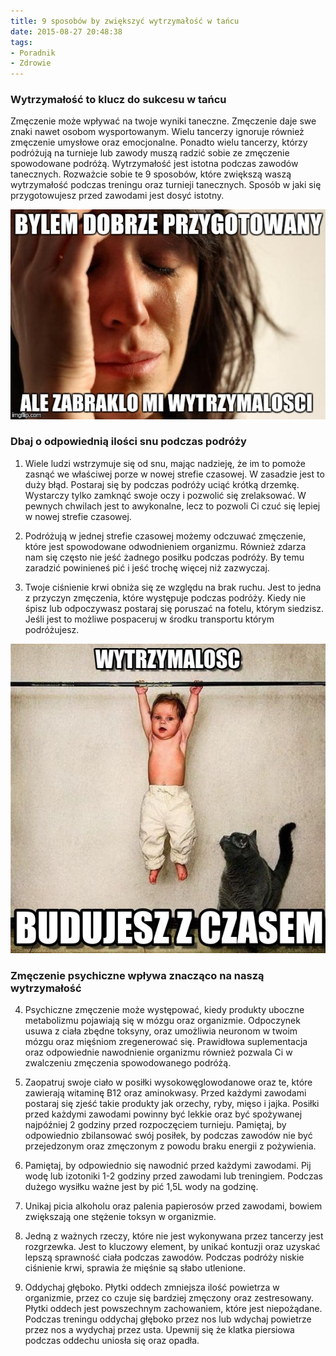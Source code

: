 ```yaml
---
title: 9 sposobów by zwiększyć wytrzymałość w tańcu
date: 2015-08-27 20:48:38
tags: 
- Poradnik
- Zdrowie
---
```


### Wytrzymałość to klucz do sukcesu w tańcu

Zmęczenie może wpływać na twoje wyniki taneczne. Zmęczenie daje swe znaki nawet osobom wysportowanym. Wielu tancerzy ignoruje również zmęczenie umysłowe oraz emocjonalne. Ponadto wielu tancerzy, którzy podróżują na turnieje lub zawody muszą radzić sobie ze zmęczenie spowodowane podróżą. Wytrzymałość jest istotna podczas zawodów tanecznych. Rozważcie sobie te 9 sposobów, które zwiększą waszą wytrzymałość podczas treningu oraz turnieji tanecznych. Sposób w jaki się przygotowujesz przed zawodami jest dosyć istotny.

![mem](/blog/images/wytrzymalosc.jpg)

<!-- more -->

### Dbaj o odpowiednią ilości snu podczas podróży

1.   Wiele ludzi wstrzymuje się od snu, mając nadzieję, że im to pomoże zasnąć we właściwej porze w nowej strefie czasowej. W zasadzie jest to duży błąd. Postaraj się by podczas podróży uciąć krótką drzemkę. Wystarczy tylko zamknąć swoje oczy i pozwolić się zrelaksować. W pewnych chwilach jest to awykonalne, lecz to pozwoli Ci czuć się lepiej w nowej strefie czasowej.

2.   Podróżują w jednej strefie czasowej możemy odczuwać zmęczenie, które jest spowodowane odwodnieniem organizmu. Również zdarza nam się często nie jeść żadnego posiłku podczas podróży. By temu zaradzić powinieneś pić i jeść trochę więcej niż zazwyczaj.

3.   Twoje ciśnienie krwi obniża się ze względu na brak ruchu. Jest to jedna z przyczyn zmęczenia, które występuje podczas podróży. Kiedy nie śpisz lub odpoczywasz postaraj się poruszać na fotelu, którym siedzisz. Jeśli jest to możliwe pospaceruj w środku transportu którym podróżujesz. 

![mem](/blog/images/child.jpg)

### Zmęczenie psychiczne wpływa znacząco na naszą wytrzymałość

4.   Psychiczne zmęczenie może występować, kiedy produkty uboczne metabolizmu pojawiają się w mózgu oraz organizmie. Odpoczynek usuwa z ciała zbędne toksyny, oraz umożliwia neuronom w twoim mózgu oraz mięśniom zregenerować się. Prawidłowa suplementacja oraz odpowiednie nawodnienie organizmu również pozwala Ci w zwalczeniu zmęczenia spowodowanego podróżą.

5.   Zaopatruj swoje ciało w posiłki wysokowęglowodanowe oraz te, które zawierają witaminę B12 oraz aminokwasy. Przed każdymi zawodami postaraj się zjeść takie produkty jak orzechy, ryby, mięso i jajka. Posiłki przed każdymi zawodami powinny być lekkie oraz być spożywanej najpóźniej 2 godziny przed rozpoczęciem turnieju. Pamiętaj, by odpowiednio zbilansować swój posiłek, by podczas zawodów nie być przejedzonym oraz zmęczonym z powodu braku energii z pożywienia.

6.   Pamiętaj, by odpowiednio się nawodnić przed każdymi zawodami. Pij wodę lub izotoniki 1-2 godziny przed zawodami lub treningiem. Podczas dużego wysiłku ważne jest by pić 1,5L wody na godzinę.

7.   Unikaj picia alkoholu oraz palenia papierosów przed zawodami, bowiem zwiększają one stężenie toksyn w organizmie.

8.   Jedną z ważnych rzeczy, które nie jest wykonywana przez tancerzy jest rozgrzewka. Jest to kluczowy element, by unikać kontuzji oraz uzyskać lepszą sprawność ciała podczas zawodów. Podczas podróży niskie ciśnienie krwi, sprawia że mięśnie są słabo utlenione.  
9.   Oddychaj głęboko. Płytki oddech zmniejsza ilość powietrza w organizmie, przez co czuje się bardziej zmęczony oraz zestresowany. Płytki oddech jest powszechnym zachowaniem, które jest niepożądane. Podczas treningu oddychaj głęboko przez nos lub wdychaj powietrze przez nos a wydychaj przez usta.  Upewnij się że klatka piersiowa podczas oddechu uniosła się oraz opadła.